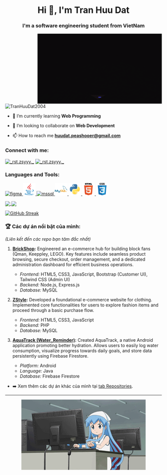<!-- ![MasterHead](https://1.bp.blogspot.com/-7A4WynwLsMw/XbBpCXG8fHI/AAAAAAAAMt4/uOa1bpLskYgrwGbllhSu2SDj_Mig8SXJQCLcBGAsYHQ/s1600/2000_600px.gif) -->
<h1 align="center">Hi 👋, I'm Tran Huu Dat</h1>
<h3 align="center">I'm a software engineering student from VietNam</h3>
<img align="right" alt="coding" width="400" src="type.gif">
<!-- <div style="width:100%;height:0;padding-bottom:100%;position:relative;"><iframe src="https://giphy.com/embed/vtm4qejJIl1ERPIrbA" width="100%" height="100%" style="position:absolute" frameBorder="0" class="giphy-embed" allowFullScreen></iframe></div><p><a href="https://giphy.com/gifs/knife-crab-pikaole-vtm4qejJIl1ERPIrbA">via GIPHY</a></p> -->
<p align="left"> <img src="https://komarev.com/ghpvc/?username=TranHuuDat2004&label=Profile%20views&color=0e75b6&style=flat" alt="TranHuuDat2004" /> </p>

- 🌱 I’m currently learning **Web Programming**

- 👯 I’m looking to collaborate on **Web Development**

- 📫 How to reach me **huudat.peashooer@gmail.com**

<!-- - ⚡ Fun fact **I am ISTP** -->

<h3 align="left">Connect with me:</h3>
<p align="left">
  <!-- <a href="https://twitter.com/Rst_zsy" target="blank"><img align="center" src="https://raw.githubusercontent.com/rahuldkjain/github-profile-readme-generator/master/src/images/icons/Social/twitter.svg" alt="rrst_zsy" height="30" width="40" /></a> -->
  <a href="https://www.facebook.com/tranhuudat.10112004" target="blank"><img align="center" src="https://raw.githubusercontent.com/rahuldkjain/github-profile-readme-generator/master/src/images/icons/Social/facebook.svg" alt="_rst.zsyyy._" height="30" width="40" /></a>
  <a href="https://www.instagram.com/huudat.2k4/" target="blank"><img align="center" src="https://raw.githubusercontent.com/rahuldkjain/github-profile-readme-generator/master/src/images/icons/Social/instagram.svg" alt="_rst.zsyyy._" height="30" width="40" /></a>
  <!-- <a href="https://discord.gg/https://discord.com/channels/@me" target="blank"><img align="center" src="https://raw.githubusercontent.com/rahuldkjain/github-profile-readme-generator/master/src/images/icons/Social/discord.svg" alt="https://discord.com/channels/@me" height="30" width="40" /></a> -->
</p>

<h3 align="left">Languages and Tools:</h3>
<p align="left"> 
<!-- <a href="https://azure.microsoft.com/en-in/" target="_blank" rel="noreferrer"> 
<img src="https://www.vectorlogo.zone/logos/microsoft_azure/microsoft_azure-icon.svg" alt="azure" width="40" height="40"/> </a>  -->
<!-- <a href="https://www.cprogramming.com/" target="_blank" rel="noreferrer"> <img src="https://raw.githubusercontent.com/devicons/devicon/master/icons/c/c-original.svg" alt="c" width="40" height="40"/> </a>  -->
<!-- <a href="https://www.docker.com/" target="_blank" rel="noreferrer"> <img src="https://raw.githubusercontent.com/devicons/devicon/master/icons/docker/docker-original-wordmark.svg" alt="docker" width="40" height="40"/> </a>  -->
<a href="https://www.figma.com/" target="_blank" rel="noreferrer"> <img src="https://www.vectorlogo.zone/logos/figma/figma-icon.svg" alt="figma" width="40" height="40"/> </a> 
<a href="https://www.java.com" target="_blank" rel="noreferrer"> <img src="https://raw.githubusercontent.com/devicons/devicon/master/icons/java/java-original.svg" alt="java" width="40" height="40"/> </a> 
<!-- <a href="https://www.linux.org/" target="_blank" rel="noreferrer"> <img src="https://raw.githubusercontent.com/devicons/devicon/master/icons/linux/linux-original.svg" alt="linux" width="40" height="40"/> </a>  -->
<!-- <a href="https://www.mathworks.com/" target="_blank" rel="noreferrer"> <img src="https://upload.wikimedia.org/wikipedia/commons/2/21/Matlab_Logo.png" alt="matlab" width="40" height="40"/> </a>  -->
<a href="https://www.microsoft.com/en-us/sql-server" target="_blank" rel="noreferrer"> <img src="https://www.svgrepo.com/show/303229/microsoft-sql-server-logo.svg" alt="mssql" width="40" height="40"/> </a> 
<a href="https://www.mysql.com/" target="_blank" rel="noreferrer"> <img src="https://raw.githubusercontent.com/devicons/devicon/master/icons/mysql/mysql-original-wordmark.svg" alt="mysql" width="40" height="40"/> </a> 
<!-- <a href="https://www.oracle.com/" target="_blank" rel="noreferrer"> <img src="https://raw.githubusercontent.com/devicons/devicon/master/icons/oracle/oracle-original.svg" alt="oracle" width="40" height="40"/> </a>  -->
<a href="https://www.python.org" target="_blank" rel="noreferrer"> <img src="https://raw.githubusercontent.com/devicons/devicon/master/icons/python/python-original.svg" alt="python" width="40" height="40"/> </a> 
<a href="#" target="_blank" rel="noreferrer"> <img src="https://raw.githubusercontent.com/devicons/devicon/master/icons/html5/html5-original-wordmark.svg" alt="html5" width="40" height="40"/> </a> 
<a href="#" target="_blank" rel="noreferrer"> <img src="https://raw.githubusercontent.com/devicons/devicon/master/icons/css3/css3-original-wordmark.svg" alt="css3" width="40" height="40"/> </a> 
</p>


<a href="https://github.com/TranHuuDat2004/github-readme-stats">
  <img height=200 align="center" src="https://github-readme-stats.vercel.app/api?username=TranHuuDat2004&theme=radical" />
</a>
<a href="https://github.com/anuraghazra/convoychat">
  <img height=200 align="center" src="https://github-readme-stats.vercel.app/api/top-langs?username=anuraghazra&theme=radical&layout=compact&langs_count=8&card_width=320" />
</a>


[![GitHub Streak](https://streak-stats.demolab.com/?user=TranHuuDat2004&theme=radical&langs_count=8&card_width=805)](https://git.io/streak-stats)


### 🏆 Các dự án nổi bật của mình:

*(Liên kết đến các repo bạn tâm đắc nhất)*

1.  **[BrickShop](https://github.com/TranHuuDat2004/BrickShop):** Engineered an e-commerce hub for building block fans (Qman, Keeppley, LEGO). Key features include seamless product browsing, secure checkout, order management, and a dedicated administration dashboard for efficient business operations.
    *   *Frontend:* HTML5, CSS3, JavaScript, Bootstrap (Customer UI), Tailwind CSS (Admin UI)
    *   *Backend:* Node.js, Express.js
    *   *Database:* MySQL

2.  **[ZStyle](https://github.com/TranHuuDat2004/ZStyle):** Developed a foundational e-commerce website for clothing. Implemented core functionalities for users to explore fashion items and proceed through a basic purchase flow.
    *   *Frontend:* HTML5, CSS3, JavaScript
    *   *Backend:* PHP
    *   *Database:* MySQL

3.  **[AquaTrack (Water_Reminder)](https://github.com/TranHuuDat2004/Water_Reminder):** Created AquaTrack, a native Android application promoting better hydration. Allows users to easily log water consumption, visualize progress towards daily goals, and store data persistently using Firebase Firestore.
    *   *Platform:* Android
    *   *Language:* Java
    *   *Database:* Firebase Firestore

*   ➡️ Xem thêm các dự án khác của mình tại [tab Repositories](https://github.com/TranHuuDat2004?tab=repositories).

---

<!-- Có thể thêm một GIF/hình ảnh kết thúc vui vẻ -->
<p align="center">
  <img src="coding.gif" alt="Cảm ơn đã ghé thăm!" width="400"/>
</p>
